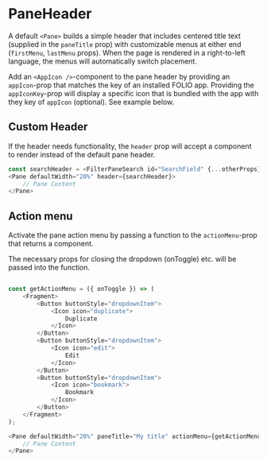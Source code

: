 # PaneHeader
A default `<Pane>` builds a simple header that includes centered title text (supplied in the `paneTitle` prop) with customizable menus at either end (`firstMenu`, `lastMenu` props). When the page is rendered in a right-to-left language, the menus will automatically switch placement.

Add an `<AppIcon />`-component to the pane header by providing an `appIcon`-prop that matches the key of an installed FOLIO app. Providing the `appIconKey`-prop will display a specific icon that is bundled with the app with they key of `appIcon` (optional). See example below.

## Custom Header
If the header needs functionality, the `header` prop will accept a component to render instead of the default pane header.
```js
const searchHeader = <FilterPaneSearch id="SearchField" {...otherProps} />;
<Pane defaultWidth="20%" header={searchHeader}>
    // Pane Content
</Pane>
```

## Action menu
Activate the pane action menu by passing a function to the `actionMenu`-prop that returns a component.

The necessary props for closing the dropdown (onToggle) etc. will be passed into the function.

```js

const getActionMenu = ({ onToggle }) => (
    <Fragment>
        <Button buttonStyle="dropdownItem">
            <Icon icon="duplicate">
                Duplicate
            </Icon>
        </Button>
        <Button buttonStyle="dropdownItem">
            <Icon icon="edit">
                Edit
            </Icon>
        </Button>
        <Button buttonStyle="dropdownItem">
            <Icon icon="bookmark">
                Bookmark
            </Icon>
        </Button>
    </Fragment>
);

<Pane defaultWidth="20%" paneTitle="My title" actionMenu={getActionMenu}>
    // Pane Content
</Pane>
```
